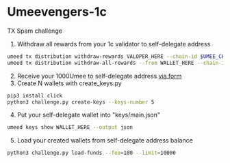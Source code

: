# Umeevengers-1c

TX Spam challenge


1. Withdraw all rewards from your 1c validator to self-delegate address
```bash
umeed tx distribution withdraw-rewards VALOPER_HERE --chain-id $UMEE_CHAIN --gas=auto --fees=200uumee --commission --yes --from WALLET_HERE
umeed tx distribution withdraw-all-rewards --from WALLET_HERE --chain-id $UMEE_CHAIN --fees=200uumee --yes
```

2. Receive your 1000Umee to self-delegate address [via form](https://docs.google.com/forms/u/0/d/1A7rd-NGIGol7kS8tuYDf87JnToEXUN2ckTP752l4xCc/viewform?edit_requested=true)
3. Create N wallets with create_keys.py
```bash
pip3 install click
python3 challenge.py create-keys --keys-number 5
```
4. Put your self-delegate wallet into "keys/main.json"
```bash
umeed keys show WALLET_HERE --output json
```
5. Load your created wallets from self-delegate address balance
```bash
python3 challenge.py load-funds --fee=100 --limit=10000
```

